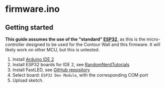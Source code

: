# firmware.ino

## Getting started

**This guide assumes the use of the "standard" [ESP32](https://www.espressif.com/en/products/socs/esp32)**, as this is the micro-controller designed to be used for the Contour Wall and this firmware. It will likely work on other MCU, but this is untested.

1. Install [Arduino IDE 2](https://www.arduino.cc/en/software)
2. Install ESP32 boards for IDE 2, see [RandomNerdTutorials](https://randomnerdtutorials.com/installing-esp32-arduino-ide-2-0/)
3. Install FastLED, see [GitHub repository](https://github.com/FastLED/FastLED#getting-started)
4. Select board: `ESP32 Dev Module`, with the corresponding COM port
5. Upload sketch.